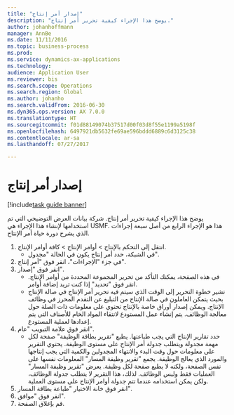 ```yaml
--- 
title: "إصدار أمر إنتاج"
description: "يوضح هذا الإجراء كيفية تحرير أمر إنتاج."
author: johanhoffmann
manager: AnnBe
ms.date: 11/11/2016
ms.topic: business-process
ms.prod: 
ms.service: dynamics-ax-applications
ms.technology: 
audience: Application User
ms.reviewer: bis
ms.search.scope: Operations
ms.search.region: Global
ms.author: johanho
ms.search.validFrom: 2016-06-30
ms.dyn365.ops.version: AX 7.0.0
ms.translationtype: HT
ms.sourcegitcommit: f01d88149074b37517d00f03d8f55e1199a5198f
ms.openlocfilehash: 6497921db5632fe69ae596bddd6889c6d3125c38
ms.contentlocale: ar-sa
ms.lasthandoff: 07/27/2017

---
```

# <a name="release-a-production-order"></a>إصدار أمر إنتاج

[!include[task guide banner](../../includes/task-guide-banner.md)]

يوضح هذا الإجراء كيفية تحرير أمر إنتاج. شركة بيانات العرض التوضيحي التي تم استخدامها لإنشاء هذا الإجراء هي USMF. هذا هو الإجراء الرابع من أصل سبعة إجراءات الذي يشرح دورة حياة أمر الإنتاج.

1. انتقل إلى التحكم بالإنتاج‬ > أوامر الإنتاج > كافة أوامر الإنتاج.
    * في الشبكة، حدد أمر إنتاج يكون في الحالة "مجدول‬".  
2. في جزء "الإجراءات"، انقر فوق "أمر إنتاج".
3. انقر فوق "إصدار".
    * في هذه الصفحة، يمكنك التأكد من تحرير المجموعة المحددة من أوامر الإنتاج. انقر فوق "تحديد" إذا كنت تريد إضافة أوامر.  
    * تشير خطوة التحرير إلى الوقت الذي سيتم فيه تحرير أمر الإنتاج في صالة الإنتاج بحيث يتمكن العاملون في صالة الإنتاج من التبليغ عن التقدم المحرز في وظائف الإنتاج. ويمكن إصدار أوراق خاصة بالإنتاج تحتوي على معلومات ذات الصلة حول معالجة الوظائف. يتم إنشاء عمل المستودع لانتقاء المواد الخام للأصناف التي يتم إعدادها لعملية المستودع.  
4. انقر فوق علامة التبويب "عام".
    * حدد تقارير الإنتاج التي يجب طباعتها. يطبع "تقرير بطاقة الوظيفة‬" صفحة لكل مهمة مجدولة ويتطلب جدولة أمر الإنتاج على مستوى الوظيفة‬. يحتوي التقرير على معلومات حول وقت البدء والانتهاء المجدولين والكمية التي يجب إنتاجها والمورد الذي يعالج الوظيفة. يجمع "تقرير وظيفة المسار" المعلومات نفسها على نفس الصفحة، ولكنه لا يطبع صفحة لكل وظيفة. يعرض "تقرير وظيفة المسار" العمليات فقط وليس الوظائف. لذلك، هذا التقرير لا يتطلب جدولة الوظائف، ولكن يمكن استخدامه عندما تتم جدولة أوامر الإنتاج على مستوى العملية.  
5. انقر فوق خانة الاختيار "طباعة بطاقة المسار".
6. انقر فوق "موافق".
7. قم بإغلاق الصفحة.


